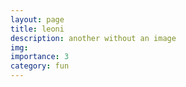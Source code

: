 ```yaml
---
layout: page
title: leoni
description: another without an image
img:
importance: 3
category: fun
---
```


